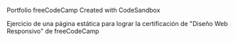 Portfolio freeCodeCamp
Created with CodeSandbox

Ejercicio de una página estática para lograr la certificación de "Diseño Web Responsivo" de freeCodeCamp
